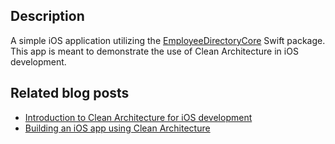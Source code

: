 ## Description
A simple iOS application utilizing the [EmployeeDirectoryCore](https://github.com/obvios/employee-directory-core) Swift package. This app is meant to demonstrate the use of Clean Architecture in iOS development.

## Related blog posts
- [Introduction to Clean Architecture for iOS development](https://www.curiousalgorithm.com/post/introduction-to-clean-architecture-for-ios-development)
- [Building an iOS app using Clean Architecture](https://www.curiousalgorithm.com/post/building-an-ios-app-with-clean-architecture)
